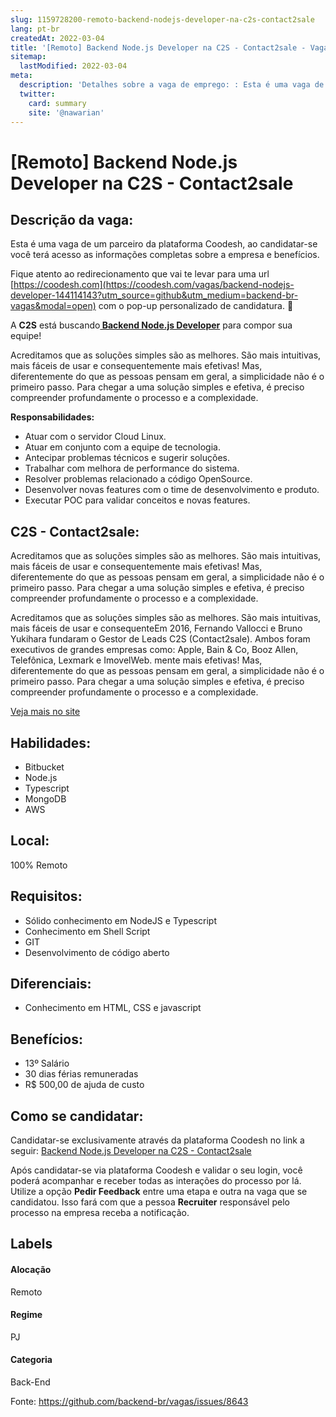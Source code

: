 ```yaml
---
slug: 1159728200-remoto-backend-nodejs-developer-na-c2s-contact2sale
lang: pt-br
createdAt: 2022-03-04
title: '[Remoto] Backend Node.js Developer na C2S - Contact2sale - Vaga de Emprego'
sitemap:
  lastModified: 2022-03-04
meta:
  description: 'Detalhes sobre a vaga de emprego: : Esta é uma vaga de um parceiro da plataforma Coodesh, ao candidatar-se você terá acesso as informações completas sobre a empresa e benefícios.  Fique atento ao redirecionamento que vai te levar para uma url [https://coodesh.com](https://coodesh.com/vagas/backend-nodejs-developer-144114143?utm_source=github&utm_medium=backend-br-vagas&modal=open) com o pop-up personalizado de candidatura. 👋 <p>A <strong>C2S</strong> está buscando<strong><ins> Backend Node.js Developer</ins></strong> para compor sua equipe!</p> <p>Acreditamos que as soluções simples são as melhores. São mais intuitivas, mais fáceis de usar e consequentemente mais efetivas! Mas, diferentemente do que as pessoas pensam em geral, a simplicidade não é o primeiro passo. Para chegar a uma solução simples e efetiva, é preciso compreender profundamente o processo e a complexidade.</p> <p><strong>Responsabilidades:</strong></p> <ul> <li>Atuar com o servidor Cloud Linux.</li> <li>Atuar em conjunto com a equipe de tecnologia.</li> <li>Antecipar problemas técnicos e sugerir soluções.</li> <li>Trabalhar com melhora de performance do sistema.</li> <li>Resolver problemas relacionado a código OpenSource.</li> <li>Desenvolver novas features com o time de desenvolvimento e produto.</li> <li>Executar POC para validar conceitos e novas features.</li> </ul>'
  twitter:
    card: summary
    site: '@nawarian'
---
```


# [Remoto] Backend Node.js Developer na C2S - Contact2sale

## Descrição da vaga: 
Esta é uma vaga de um parceiro da plataforma Coodesh, ao candidatar-se você terá acesso as informações completas sobre a empresa e benefícios.


Fique atento ao redirecionamento que vai te levar para uma url [https://coodesh.com](https://coodesh.com/vagas/backend-nodejs-developer-144114143?utm_source=github&utm_medium=backend-br-vagas&modal=open) com o pop-up personalizado de candidatura. 👋
<p>A <strong>C2S</strong> está buscando<strong><ins> Backend Node.js Developer</ins></strong> para compor sua equipe!</p>
<p>Acreditamos que as soluções simples são as melhores. São mais intuitivas, mais fáceis de usar e consequentemente mais efetivas! Mas, diferentemente do que as pessoas pensam em geral, a simplicidade não é o primeiro passo. Para chegar a uma solução simples e efetiva, é preciso compreender profundamente o processo e a complexidade.</p>
<p><strong>Responsabilidades:</strong></p>
<ul>
<li>Atuar com o servidor Cloud Linux.</li>
<li>Atuar em conjunto com a equipe de tecnologia.</li>
<li>Antecipar problemas técnicos e sugerir soluções.</li>
<li>Trabalhar com melhora de performance do sistema.</li>
<li>Resolver problemas relacionado a código OpenSource.</li>
<li>Desenvolver novas features com o time de desenvolvimento e produto.</li>
<li>Executar POC para validar conceitos e novas features.</li>
</ul>

## C2S - Contact2sale: 
 <p>Acreditamos que as soluções simples são as melhores. São mais intuitivas, mais fáceis de usar e consequentemente mais efetivas! Mas, diferentemente do que as pessoas pensam em geral, a simplicidade não é o primeiro passo. Para chegar a uma solução simples e efetiva, é preciso compreender profundamente o processo e a complexidade.</p>
<p>Acreditamos que as soluções simples são as melhores. São mais intuitivas, mais fáceis de usar e consequenteEm 2016, Fernando Vallocci e Bruno Yukihara fundaram o Gestor de Leads C2S (Contact2sale). Ambos foram executivos de grandes empresas como: Apple, Bain &amp; Co, Booz Allen, Telefônica, Lexmark e ImovelWeb. mente mais efetivas! Mas, diferentemente do que as pessoas pensam em geral, a simplicidade não é o primeiro passo. Para chegar a uma solução simples e efetiva, é preciso compreender profundamente o processo e a complexidade.</p><a href='https://coodesh.com/empresas/c2s-contact2sale'>Veja mais no site</a>

 ## Habilidades: 
 - Bitbucket 
- Node.js 
- Typescript 
- MongoDB 
- AWS
## Local: 
 100% Remoto
## Requisitos: 
 - Sólido conhecimento em NodeJS e Typescript 
- Conhecimento em Shell Script 
- GIT 
- Desenvolvimento de código aberto
## Diferenciais: 
 - Conhecimento em HTML, CSS e javascript
## Benefícios: 
 - 13º Salário 
- 30 dias férias remuneradas 
- R$ 500,00 de ajuda de custo
## Como se candidatar:
Candidatar-se exclusivamente através da plataforma Coodesh no link a seguir: [Backend Node.js Developer na C2S - Contact2sale](https://coodesh.com/vagas/backend-nodejs-developer-144114143?utm_source=github&utm_medium=backend-br-vagas&modal=open)


Após candidatar-se via plataforma Coodesh e validar o seu login, você poderá acompanhar e receber todas as interações do processo por lá. Utilize a opção **Pedir Feedback** entre uma etapa e outra na vaga que se candidatou. Isso fará com que a pessoa **Recruiter** responsável pelo processo na empresa receba a notificação.
## Labels
#### Alocação
Remoto
#### Regime
PJ
#### Categoria
Back-End

Fonte: https://github.com/backend-br/vagas/issues/8643